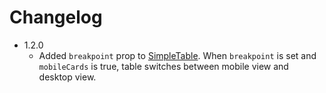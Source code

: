 # Changelog

- 1.2.0
    - Added `breakpoint` prop to [SimpleTable](src/simple-table.tsx).
      When `breakpoint` is set and `mobileCards` is true, table switches between
      mobile view and desktop view.
